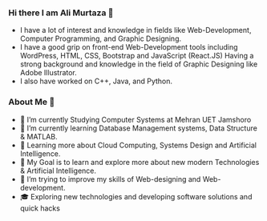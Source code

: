 ### Hi there I am Ali Murtaza 👋
- I have a lot of interest and knowledge in fields like Web-Development, Computer Programming, and Graphic Designing. 
- I have a good grip on front-end Web-Development tools including WordPress, HTML, CSS, Bootstrap and JavaScript (React.JS) Having a strong background and knowledge in the field of Graphic Designing like Adobe Illustrator. 
-  I also have worked on C++, Java, and Python.

### About Me 🧑
- 🔭 I’m currently Studying Computer Systems at Mehran UET Jamshoro
- 🌱 I’m currently learning Database Management systems, Data Structure & MATLAB.
- 👯 Learning more about Cloud Computing, Systems Design and Artificial Intelligence.
- 🥅 My Goal is to learn and explore more about new modern Technologies & Artificial Intelligence.
- 🌱 I’m trying to improve my skills of Web-designing and Web-development.
- 🎓 Exploring new technologies and developing software solutions and quick hacks

